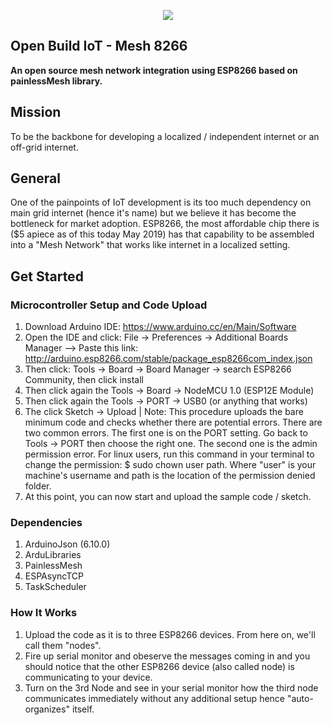 <p align="center"> 
<img src="https://github.com/OpenBuildProject/OpenBuild_IoT-Mesh8266/blob/master/logo.png">
</p>

## Open Build IoT - Mesh 8266
**An open source mesh network integration using ESP8266 based on painlessMesh library.**

## Mission
To be the backbone for developing a localized / independent internet or an off-grid internet. 
## General
One of the painpoints of IoT development is its too much dependency on main grid internet (hence it's name) but we believe it has become the bottleneck for market adoption. ESP8266, the most affordable chip there is ($5 apiece as of this today May 2019) has that capability to be assembled into a "Mesh Network" that works like internet in a localized setting.

## Get Started
### Microcontroller Setup and Code Upload <a name="setup"></a>
1. Download Arduino IDE: https://www.arduino.cc/en/Main/Software
2. Open the IDE and click: File -> Preferences -> Additional Boards Manager --> Paste this link: http://arduino.esp8266.com/stable/package_esp8266com_index.json
3. Then click: Tools -> Board -> Board Manager -> search ESP8266 Community, then click install
4. Then click again the Tools -> Board -> NodeMCU 1.0 (ESP12E Module)
5. Then click again the Tools -> PORT -> USB0 (or anything that works)
6. The click Sketch -> Upload | Note: This procedure uploads the bare minimum code and checks whether there are potential errors. There are two common errors. The first one is on the PORT setting. Go back to Tools -> PORT then choose the right one. The second one is the admin permission error. For linux users, run this command in your terminal to change the permission: $ sudo chown user path. Where "user" is your machine's username and path is the location of the permission denied folder. 
7. At this point, you can now start and upload the sample code / sketch. 
### Dependencies
1. ArduinoJson (6.10.0)
2. ArduLibraries
3. PainlessMesh
4. ESPAsyncTCP
5. TaskScheduler
### How It Works
1. Upload the code as it is to three ESP8266 devices. From here on, we'll call them "nodes".  
2. Fire up serial monitor and obeserve the messages coming in and you should notice that the other ESP8266 device (also called node) is communicating to your device. 
3. Turn on the 3rd Node and see in your serial monitor how the third node communicates immediately without any additional setup hence "auto-organizes" itself. 

